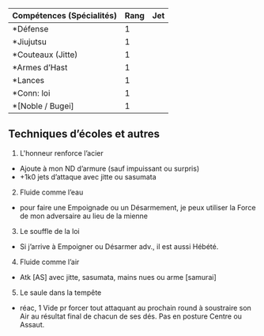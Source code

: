 | Compétences (Spécialités)                     | Rang  | Jet
| --------------------------------------------- | ----- | -------
| *Défense                                      | 1     |
| *Jiujutsu                                     | 1     |
| *Couteaux (Jitte)                             | 1     |
| *Armes d’Hast                                 | 1     |
| *Lances                                       | 1     |
| *Conn: loi                                    | 1     |
| *[Noble / Bugei]                              | 1     |

## Techniques d’écoles et autres

1. L'honneur renforce l’acier
  * Ajoute <Air> à mon ND d’armure (sauf impuissant ou surpris)
  * +1k0 jets d’attaque avec jitte ou sasumata
2. Fluide comme l’eau
  * pour faire une Empoignade ou un Désarmement, je peux utiliser la Force de
    mon adversaire au lieu de la mienne
3. Le souffle de la loi
  * Si j’arrive à Empoigner ou Désarmer adv., il est aussi Hébété.
4. Fluide comme l’air
  * Atk [AS] avec jitte, sasumata, mains nues ou arme [samurai]
5. Le saule dans la tempête
  * réac, 1 Vide pr forcer tout attaquant au prochain round à soustraire son Air
    au résultat final de chacun de ses dés. Pas en posture Centre ou Assaut.
